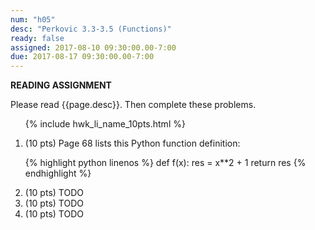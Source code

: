 ```yaml
---
num: "h05"
desc: "Perkovic 3.3-3.5 (Functions)"
ready: false
assigned: 2017-08-10 09:30:00.00-7:00
due: 2017-08-17 09:30:00.00-7:00
---
```


<b>READING ASSIGNMENT</b>

Please read {{page.desc}}.  Then complete these problems.

<ol>

{% include hwk_li_name_10pts.html %}

<li markdown="1"> (10 pts) Page 68 lists this Python function definition:

{% highlight python linenos %}
def f(x):
   res = x**2 + 1
   return res
{% endhighlight %}

</li>

<li> (10 pts) TODO
<div class="pagebreak">
</div>
</li>

<li> (10 pts) TODO </li>

<li> (10 pts) TODO </li>

</ol>

